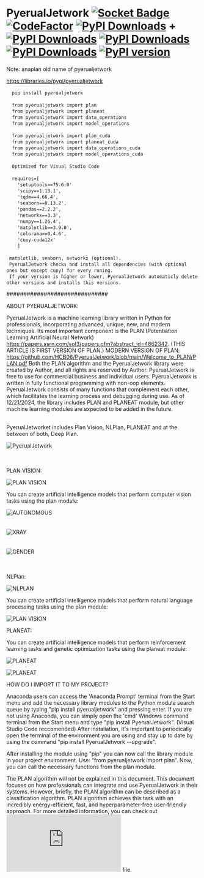 # PyerualJetwork [![Socket Badge](https://socket.dev/api/badge/pypi/package/pyerualjetwork/4.0.4?artifact_id=tar-gz)](https://socket.dev/pypi/package/pyerualjetwork/overview/4.0.4/tar-gz) [![CodeFactor](https://www.codefactor.io/repository/github/hcb06/pyerualjetwork/badge)](https://www.codefactor.io/repository/github/hcb06/pyerualjetwork) [![PyPI Downloads](https://static.pepy.tech/badge/anaplan)](https://pepy.tech/projects/anaplan) + [![PyPI Downloads](https://static.pepy.tech/badge/pyerualjetwork)](https://pepy.tech/projects/pyerualjetwork) [![PyPI Downloads](https://static.pepy.tech/badge/anaplan/month)](https://pepy.tech/projects/anaplan) [![PyPI Downloads](https://static.pepy.tech/badge/anaplan/week)](https://pepy.tech/projects/anaplan) [![PyPI version](https://img.shields.io/pypi/v/pyerualjetwork.svg)](https://pypi.org/project/pyerualjetwork/)

Note: anaplan old name of pyerualjetwork

https://libraries.io/pypi/pyerualjetwork


      pip install pyerualjetwork
      
      from pyerualjetwork import plan
      from pyerualjetwork import planeat
      from pyerualjetwork import data_operations
      from pyerualjetwork import model_operations

      from pyerualjetwork import plan_cuda
      from pyerualjetwork import planeat_cuda
      from pyerualjetwork import data_operations_cuda
      from pyerualjetwork import model_operations_cuda

      Optimized for Visual Studio Code
      
      requires=[
        'setuptools==75.6.0'
 	    'scipy==1.13.1',
	    'tqdm==4.66.4',
	    'seaborn==0.13.2',
	    'pandas==2.2.2',
	    'networkx==3.3',
	    'numpy==1.26.4',
	    'matplotlib==3.9.0',
	    'colorama==0.4.6',
        'cupy-cuda12x'
        ]

     matplotlib, seaborn, networkx (optional).
     PyerualJetwork checks and install all dependencies (with optional ones but except cupy) for every runing.
     If your version is higher or lower, PyerualJetwork automaticly delete other versions and installs this versions.
          
##############################

ABOUT PYERUALJETWORK:

PyerualJetwork is a machine learning library written in Python for professionals, incorporating advanced, unique, new, and modern techniques. Its most important component is the PLAN (Potentiation Learning Artificial Neural Network) https://papers.ssrn.com/sol3/papers.cfm?abstract_id=4862342. (THIS ARTICLE IS FIRST VERSION OF PLAN.) MODERN VERSION OF PLAN: https://github.com/HCB06/PyerualJetwork/blob/main/Welcome_to_PLAN/PLAN.pdf
Both the PLAN algorithm and the PyerualJetwork library were created by Author, and all rights are reserved by Author.
PyerualJetwork is free to use for commercial business and individual users. PyerualJetwork is written in fully functional programming with non-oop elements. PyerualJetwork consists of many functions that complement each other, which facilitates the learning process and debugging during use.
As of 12/21/2024, the library includes PLAN and PLANEAT module, but other machine learning modules are expected to be added in the future.
<br><br>

PyerualJetworket includes Plan Vision, NLPlan, PLANEAT and at the between of both, Deep Plan.<br>

![PyerualJetwork](https://github.com/HCB06/PyerualJetwork/blob/main/Media/anaplanet_logo_final.png)<br><br><br>

PLAN VISION:<br>

![PLAN VISION](https://github.com/HCB06/PyerualJetwork/blob/main/Media/PlanVision.jpg)

You can create artificial intelligence models that perform computer vision tasks using the plan module:<br>

![AUTONOMOUS](https://github.com/HCB06/PyerualJetwork/blob/main/Media/autonomous.gif)<br><br><br>
![XRAY](https://github.com/HCB06/PyerualJetwork/blob/main/Media/chest_xray.png)<br><br><br>
![GENDER](https://github.com/HCB06/PyerualJetwork/blob/main/Media/gender_classification.png)<br><br><br>

NLPlan:<br>

![NLPLAN](https://github.com/HCB06/PyerualJetwork/blob/main/Media/NLPlan.jpg)<br>

You can create artificial intelligence models that perform natural language processing tasks using the plan module:

![PLAN VISION](https://github.com/HCB06/PyerualJetwork/blob/main/Media/NLP.gif)

PLANEAT:<br>

You can create artificial intelligence models that perform reinforcement learning tasks and genetic optimization tasks using the planeat module:

![PLANEAT](https://github.com/HCB06/PyerualJetwork/blob/main/Media/PLANEAT_1.gif)<br>

![PLANEAT](https://github.com/HCB06/PyerualJetwork/blob/main/Media/PLANEAT_2.gif)<br>


HOW DO I IMPORT IT TO MY PROJECT?

Anaconda users can access the 'Anaconda Prompt' terminal from the Start menu and add the necessary library modules to the Python module search queue by typing "pip install pyerualjetwork" and pressing enter. If you are not using Anaconda, you can simply open the 'cmd' Windows command terminal from the Start menu and type "pip install PyerualJetwork". (Visual Studio Code reccomended) After installation, it's important to periodically open the terminal of the environment you are using and stay up to date by using the command "pip install PyerualJetwork --upgrade".

After installing the module using "pip" you can now call the library module in your project environment. Use: “from pyerualjetwork import plan”. Now, you can call the necessary functions from the plan module.

The PLAN algorithm will not be explained in this document. This document focuses on how professionals can integrate and use PyerualJetwork in their systems. However, briefly, the PLAN algorithm can be described as a classification algorithm. PLAN algorithm achieves this task with an incredibly energy-efficient, fast, and hyperparameter-free user-friendly approach. For more detailed information, you can check out ![PYERUALJETWORK USER MANUEL](https://github.com/HCB06/PyerualJetwork/blob/main/Welcome_to_PyerualJetwork/PYERUALJETWORK_USER_MANUEL_AND_LEGAL_INFORMATION(EN).pdf) file.

